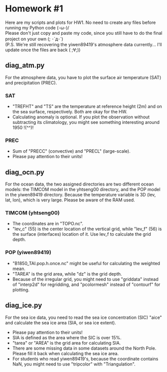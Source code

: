 # Homework #1
Here are my scripts and plots for HW1. No need to create any files before running my Python code (-ω-)/  
Please don't just copy and paste my code, since you still have to do the final project on your own (; ･`д･´)  
(P.S. We're still recovering the yiwen89419's atmosphere data currently... I'll update once the files are back ( ;∀;))

## diag_atm.py
For the atmosphere data, you have to plot the surface air temperature (SAT) and precipitation (PREC).
### SAT
* "TREFHT" and "TS" are the temperature at reference height (2m) and on the sea surface, respectively. Both are okay for the HW.
* Calculating anomaly is optional. If you plot the observation without subtracting its climatology, you might see something interesting around 1950 !(^^)!
### PREC 
* Sum of "PRECC" (convective) and "PRECL" (large-scale).
* Please pay attention to their units!

## diag_ocn.py
For the ocean data, the two assigned directories are two different ocean models: the TIMCOM model in the yhtseng00 directory, and the POP model in the yiwen89419 directory.
Because the temperature variable is 3D (lev, lat, lon), which is very large. Please be aware of the RAM used.
### TIMCOM (yhtseng00)
* The coordinates are in "TOPO.nc".
* "lev_c" (55) is the center location of the vertical grid, while "lev_f" (56) is the surface (interfaces) location of it. Use lev_f to calculate the grid depth.
### POP (yiwen89419)
* "B1850_TAI.pop.h.once.nc" might be useful for calculating the weighted mean.
* "TAREA" is the grid area, while "dz" is the grid depth.
* Because of the irregular grid, you might need to use "griddata" instead of "interp2d" for regridding, and "pcolormesh" instead of "contourf" for plotting.

## diag_ice.py
For the sea ice data, you need to read the sea ice concentration (SIC) "aice" and calculate the sea ice area (SIA, or sea ice extent).
* Please pay attention to their units!
* SIA is defined as the area where the SIC is over 15%.
* "tarea" or "AREA" is the grid area for calculating SIA.
* There are some missing data in some datasets around the North Pole. Please fill it back when calculating the sea ice area.
* For students who read yiwen89419's, because the coordinate contains NaN, you might need to use "tripcolor" with "Triangulation".
